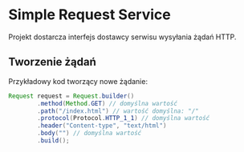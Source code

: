 # Simple Request Service
Projekt dostarcza interfejs dostawcy serwisu wysyłania żądań HTTP.

## Tworzenie żądań
Przykładowy kod tworzący nowe żądanie:

```java
Request request = Request.builder()
        .method(Method.GET) // domyślna wartość
        .path("/index.html") // wartość domyślna: "/"
        .protocol(Protocol.HTTP_1_1) // domyślna wartość
        .header("Content-type", "text/html")
        .body("") // domyślna wartość
        .build();
```
